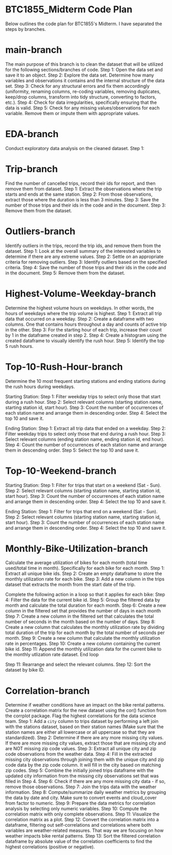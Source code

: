 # BTC1855_Midterm Code Plan
Below outlines the code plan for BTC1855's Midterm. I have separated the steps
by branches.

# main-branch
The main purpose of this branch is to clean the dataset that will be utilized
for the following sections/branches of code.
Step 1: Open the data set and save it to an object.
Step 2: Explore the data set. Determine how many variables and observations it 
contains and the internal structure of the data set.
Step 3: Check for any structural errors and fix them accordingly (uniformity, renaming columns, re-coding variables, removing duplicates, keep/drop columns, transform into tidy structure, converting to factors, etc.).
Step 4: Check for data irregularities, specifically ensuring that the data is valid.
Step 5: Check for any missing values/observations for each variable. Remove them
or impute them with appropriate values.

# EDA-branch
Conduct exploratory data analysis on the cleaned dataset.
Step 1: 

# Trip-branch
Find the number of cancelled trips, record their ids for report, and then remove them from dataset.
Step 1: Extract the observations where the trip starts and ends at the same station.
Step 2: From those observations, extract those where the duration is less than 3 minutes.
Step 3: Save the number of those trips and their ids in the code and in the document.
Step 3: Remove them from the dataset.

# Outliers-branch
Identify outliers in the trips, record the trip ids, and remove them from the dataset.
Step 1: Look at the overall summary of the interested variables to determine if there are any extreme values.
Step 2: Settle on an appropriate criteria for removing outliers.
Step 3: Identify outliers based on the specified criteria.
Step 4: Save the number of those trips and their ids in the code and in the document.
Step 5: Remove them from the dataset.

# Highest-Volume-Weekday-branch
Determine the highest volume hours on weekdays. In other words, the hours of weekdays where the trip volume is highest.
Step 1: Extract all trip data that occurred on a weekday.
Step 2: Create a dataframe with two columns. One that contains hours throughout a day and counts of active trip in the other.
Step 3: For the starting hour of each trip, increase their count by 1 in the dataframe created in step 2.
Step 4: Create a histogram using the created dataframe to visually identify the rush hour.
Step 5: Identify the top 5 rush hours.

# Top-10-Rush-Hour-branch
Determine the 10 most frequent starting stations and ending stations during the rush hours during weekdays.

Starting Station:
Step 1: Filter weekday trips to select only those that start during a rush hour.
Step 2: Select relevant columns (starting station name, starting station id, start hour).
Step 3: Count the number of occurrences of each station name and arrange them in descending order.
Step 4: Select the top 10 and save it.

Ending Station:
Step 1: Extract all trip data that ended on a weekday.
Step 2: Filter weekday trips to select only those that end during a rush hour.
Step 3: Select relevant columns (ending station name, ending station id, end hour).
Step 4: Count the number of occurrences of each station name and arrange them in descending order.
Step 5: Select the top 10 and save it.

# Top-10-Weekend-branch

Starting Station:
Step 1: Filter for trips that start on a weekend (Sat - Sun).
Step 2: Select relevant columns (starting station name, starting station id, start hour).
Step 3: Count the number of occurrences of each station name and arrange them in descending order.
Step 4: Select the top 10 and save it.

Ending Station:
Step 1: Filter for trips that end on a weekend (Sat - Sun).
Step 2: Select relevant columns (starting station name, starting station id, start hour).
Step 3: Count the number of occurrences of each station name and arrange them in descending order.
Step 4: Select the top 10 and save it.

# Monthly-Bike-Utilization-branch
Calculate the average utilization of bikes for each month (total time used/total time in month). Specifically for each bike for each month.
Step 1: Extract all unique bike ids.
Step 2: Create an empty dataframe to store the monthly utilization rate for each bike.
Step 3: Add a new column in the trips dataset that extracts the month from the start date of the trip.

Complete the following action in a loop so that it applies for each bike:
Step 4: Filter the data for the current bike id.
Step 5: Group the filtered data by month and calculate the total duration for each month.
Step 6: Create a new column in the filtered set that provides the number of days in each month
Step 7: Create a new column in the filtered set that calculates the total number of seconds in the month based on the number of days.
Step 8: Create a new column that calculates the monthly utilization rate by dividing total duration of the trip for each month by the total number of seconds per month.
Step 9: Create a new column that calculate the monthly utilization rate in percentages.
Step 10: Create a new column containing the current bike id.
Step 11: Append the monthly utilization data for the current bike to the monthly utlization rate dataset.
End loop

Step 11: Rearrange and select the relevant columns.
Step 12: Sort the dataset by bike ID.

# Correlation-branch
Determine if weather conditions have an impact on the bike rental patterns. Create a correlation matrix for the new dataset using the cor() function from the corrplot package. Flag the highest correlations for the data science team.
Step 1: Add a `city` column to trips dataset by performing a left join with the stations dataset, based on their station names (Make sure that the station names are either all lowercase or all uppercase so that they are standardized).
Step 2: Determine if there are any more missing city values. If there are more missing city values, extract those that are missing city and are NOT missing zip code values.
Step 3: Extract all unique city and zip code observations from the weather data.
Step 4: Fill in the extracted missing city observations through joining them with the unique city and zip code data by the zip code column. It will fill in the city based on matching zip codes.
Step 5: Combine the initially joined trips dataframe with the updated city information from the missing city observations set that was filled in Step 4.
Step 6: Check if there are any more missing city data - if so, remove those observations.
Step 7: Join the trips data with the weather information.
Step 8: Compute/summarize daily weather metrics by grouping the data by date and city. Make sure to convert events and cloud_cover from factor to numeric.
Step 9: Prepare the data metrics for correlation analysis by selecting only numeric variables.
Step 10: Compute the correlation matrix with only complete observations.
Step 11: Visualize the correlation matrix as a plot.
Step 12: Convert the correlation matrix into a dataframe, filtering out self-correlations and correlations where both variables are weather-related measures. That way we are focusing on how weather impacts bike rental patterns.
Step 13: Sort the filtered correlation dataframe by absolute value of the correlation coefficients to find the highest correlations (positive or negative).


